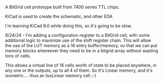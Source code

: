 A BitGrid cell prototype built from 7400 series TTL chips.

KiCad is used to create the schematic, and other EDA

I'm learning KiCad 8.0 while doing this, so it's going to be slow.

9/24/24 - I'm adding a configuration register to a BitGrid cell, with some additional logic to maximize use of the shift register chain. This will allow the use of the LUT memory as a 16 entry buffer/memory, so that we can put memory blocks whereever they need to be in a bitgrid array without wasting tons of cells.


This allows a virtual line of 16 cells worth of state to be placed anywhere, in any one or the outputs, up to all 4 of them.
So it's Linear memory, and it's isometric.... thus an IsoLinear memory cell ;-)
